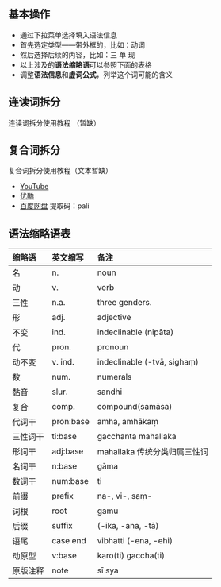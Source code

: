 ## 基本操作
- 通过下拉菜单选择填入语法信息
- 首先选定类型——带外框的，比如：动词
- 然后选择后续的内容，比如：三 单 现
- 以上涉及的**语法缩略语**可以参照下面的表格
- 调整**语法信息**和**虚词公式**，列举这个词可能的含义

## 连读词拆分
连读词拆分使用教程 （暂缺）

## 复合词拆分
复合词拆分使用教程（文本暂缺）
- [YouTube](https://youtu.be/iN1t0Rq9aKk "按住Ctrl键点开")
- [优酷](https://v.youku.com/v_show/id_XNDgwOTg4NDQ4MA==.html "按住Ctrl键点开")
- [百度网盘](https://pan.baidu.com/s/1nXZG2GQkkkfblNnshDuS_w "按住Ctrl键点开")  提取码：pali 

## 语法缩略语表
| 缩略语   | 英文缩写  | 备注                         |
| :------- | :-------- | :--------------------------- |
| 名       | n.        | noun                         |
| 动       | v.        | verb                         |
| 三性     | n.a.      | three genders.               |
| 形       | adj.      | adjective                    |
| 不变     | ind.      | indeclinable (nipāta)        |
| 代       | pron.     | pronoun                      |
| 动不变   | v. ind.   | indeclinable (-tvā, sighaṃ)  |
| 数       | num.      | numerals                     |
| 黏音     | slur.     | sandhi                       |
| 复合     | comp.     | compound(samāsa)             |
| 代词干   | pron:base | amha, amhākaṃ                |
| 三性词干 | ti:base   | gacchanta mahallaka          |
| 形词干   | adj:base  | mahallaka 传统分类归属三性词 |
| 名词干   | n:base    | gāma                         |
| 数词干   | num:base  | ti                           |
| 前缀     | prefix    | na-, vi-, saṃ-               |
| 词根     | root      | gamu                         |
| 后缀     | suffix    | (-ika, -ana, -tā)            |
| 语尾     | case end  | vibhatti (-ena, -ehi)        |
| 动原型   | v:base    | karo(ti) gaccha(ti)          |
| 原版注释 | note      | sī sya                       |
